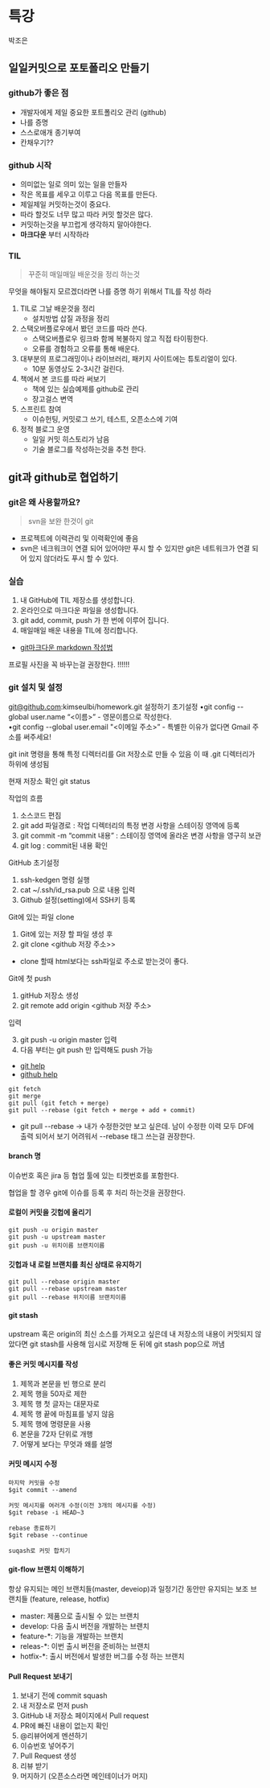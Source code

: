 # 특강

박조은

## 일일커밋으로 포토폴리오 만들기

### github가 좋은 점

- 개발자에게 제일 중요한 포트폴리오 관리 (github)
- 나를 증명
- 스스로애개 종기부여
- 칸채우기??

### github 시작

- 의미없는 일로 의미 있는 일을 만들자
- 작은 목표를 세우고 이루고 다음 목표를 만든다.
- 제일제일 커밋하는것이 중요다.
- 따라 할것도 너무 많고 따라 커밋 할것은 많다.
- 커밋하는것을 부끄럽게 생각하지 말아야한다.
- **마크다운** 부터 시작하라

### TIL

> 꾸준히 매일매일 배운것을 정리 하는것

무엇을 해야될지 모르겠더라면 나를 증명 하기 위해서 TIL를 작성 하라

1. TIL로 그날 배운것을 정리
   - 설치방법 삽질 과정을 정리
1. 스택오버플로우에서 봤던 코드를 따라 쓴다.
   - 스택오버플로우 링크롸 함께 복불하지 않고 직접 타이핑한다.
   - 오류를 경험하고 오류를 통해 배운다.
1. 대부분의 프로그래밍이나 라이브러리, 패키지 사이트에는 튜토리얼이 있다.
   - 10분 동영상도 2-3시간 걸린다.
1. 책에서 본 코드를 따라 써보기
   - 책에 있는 실습예제를 github로 관리
   - 장고걸스 변역
1. 스프린트 참여
   - 이슈헌팅, 커밋로그 쓰기, 테스트, 오픈소스에 기여
1. 정적 블로그 운영
   - 일일 커밋 히스토리가 남음
   - 기술 블로그를 작성하는것을 추천 한다.

## git과 github로 협업하기

### git은 왜 사용할까요?

> svn을 보완 한것이 git

- 프로젝트에 이력관리 및 이력확인에 좋음
- svn은 네크워크이 연결 되어 있어야만 푸시 할 수 있지만 git은 네트워크가 연결 되어 있지 않더라도 푸시 할 수 있다.

### 실습

1. 내 GitHub에 TIL 제장소를 생성합니다.
1. 온라인으로 마크다운 파일을 생성합니다.
1. git add, commit, push 가 한 번에 이루어 집니다.
1. 매일매일 배운 내용을 TIL에 정리합니다.

- [git마크다운 markdown 작성법]('https://gist.github.com/ihoneymon/652be052a0727ad59601')

프로필 사진을 꼭 바꾸는걸 권장한다. !!!!!!

### git 설치 및 설정

git@github.com:kimseulbi/homework.git 설정하기
초기설정
•git config --global user.name “<이름>” - 영문이름으로 작성한다.  
•git config --global user.email "<이메일 주소>” - 특별한 이유가 없다면 Gmail 주소를 써주세요!

git init 명령을 통해 특정 디렉터리를 Git 저장소로 만들 수 있음 이 때 .git 디렉터리가 하위에 생성됨

현재 저장소 확인 git status

작업의 흐름

1. 소스코드 편짐
2. git add 파일경로 : 작업 디렉터리의 특정 변경 사항을 스테이징 영역에 등록
3. git commit -m “commit 내용” : 스테이징 영역에
   올라온 변경 사항을 영구히 보관
4. git log : commit된 내용 확인

GitHub 초기설정

1. ssh-kedgen 명령 실행
2. cat ~/.ssh/id_rsa.pub 으로 내용 입력
3. Github 설정(setting)에서 SSH키 등록

Git에 있는 파일 clone

1. Git에 있는 저장 할 파일 생성 후
1. git clone <github 저장 주소>>

- clone 할때 html보다는 ssh파일로 주소로 받는것이 좋다.

Git에 첫 push

1. gitHub 저장소 생성
2. git remote add origin <github 저장 주소>

입력

3. git push -u origin master 입력
4. 다음 부터는 git push 만 입력해도 push 가능

- [git help]('https://git-scm.com/book/ko/v1/%EC%8B%9C%EC%9E%91%ED%95%98%EA%B8%B0')
- [github help]('https://help.github.com/')

```
git fetch
git merge
git pull (git fetch + merge)
git pull --rebase (git fetch + merge + add + commit)
```

- git pull --rebase -> 내가 수정한것만 보고 싶은데. 남이 수정한 이력 모두 DF에 출력 되어서 보기 어려워서 --rebase 태그 쓰는걸 권장한다.

#### branch 명

이슈번호 혹은 jira 등 협업 툴에 있는 티켓번호를 포함한다.

협업을 할 경우 git에 이슈를 등록 후 처리 하는것을 권장한다.

#### 로컬이 커밋을 깃헙에 올리기

```
git push -u origin master
git push -u upstream master
git push -u 위치이름 브랜치이름
```

#### 깃헙과 내 로컬 브랜치를 최신 상태로 유지하기

```
git pull --rebase origin master
git pull --rebase upstream master
git pull --rebase 위치이름 브랜치이름
```

#### git stash

upstream 혹은 origin의 최신 소스를 가져오고 싶은데 내 저장소의 내용이 커밋되지 않았다면 git stash를 사용해 임시로 저장해 둔 뒤에 git stash pop으로 꺼냄

#### 좋은 커밋 메시지를 작성

1. 제목과 본문을 빈 행으로 분리
1. 제목 행을 50자로 제한
1. 제목 행 첫 글자는 대문자로
1. 제목 행 끝에 마침표를 넣지 않음
1. 제목 행에 명령문을 사용
1. 본문을 72자 단위로 개행
1. 어떻게 보다는 무엇과 왜를 설명

#### 커밋 메시지 수정

```
마지막 커밋을 수정
$git commit --amend

커밋 메시지를 여러개 수정(이전 3개의 메시지를 수정)
$git rebase -i HEAD~3

rebase 종료하기
$git rebase --continue

suqash로 커밋 합치기
```

#### git-flow 브랜치 이해하기

항상 유지되는 메인 브랜치들(master, deveiop)과 일정기간 동안만 유지되는 보조 브랜치들 (feature, release, hotfix)

- master: 제품으로 출시될 수 있는 브랜치
- develop: 다음 출시 버전을 개발하는 브랜치
- feature-\*: 기능을 개발하는 브랜치
- releas-\*: 이번 출시 버전을 준비하는 브랜치
- hotfix-\*: 출시 버전에서 발생한 버그를 수정 하는 브랜치

#### Pull Request 보내기

1. 보내기 전에 commit squash
2. 내 저장소로 먼저 push
3. GitHub 내 저장소 페이지에서 Pull request
4. PR에 빠진 내용이 없는지 확인
5. @리뷰어에게 멘션하기
6. 이슈번호 넣어주기
7. Pull Request 생성
8. 리뷰 받기
9. 머지하기 (오픈소스라면 메인테이너가 머지)
